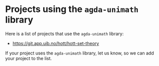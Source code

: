# Projects using the `agda-unimath` library

Here is a list of projects that use the `agda-unimath` library:

* https://git.app.uib.no/hott/hott-set-theory

If your project uses the `agda-unimath` library, let us know, so we can add your project to the list.
